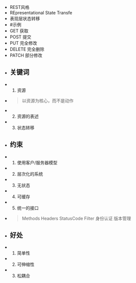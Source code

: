 - REST风格
- REpresentational State Transfe
- 表现层状态转移
- #示例
- GET 获取
- POST 提交
- PUT 完全修改
- DELETE 完全删除
- PATCH 部分修改
- ## 关键词
- 1. 资源
- > 以资源为核心，而不是动作
- 2. 资源的表述
- 3. 状态转移
- ## 约束
- 1. 使用客户/服务器模型
- 2. 层次化的系统
- 3. 无状态
- 4. 可缓存
- 5. 统一的接口
- > Methods Headers StatusCode Filter 身份认证 版本管理
- ## 好处
- 1. 简单性
- 2. 可伸缩性
- 3. 松耦合